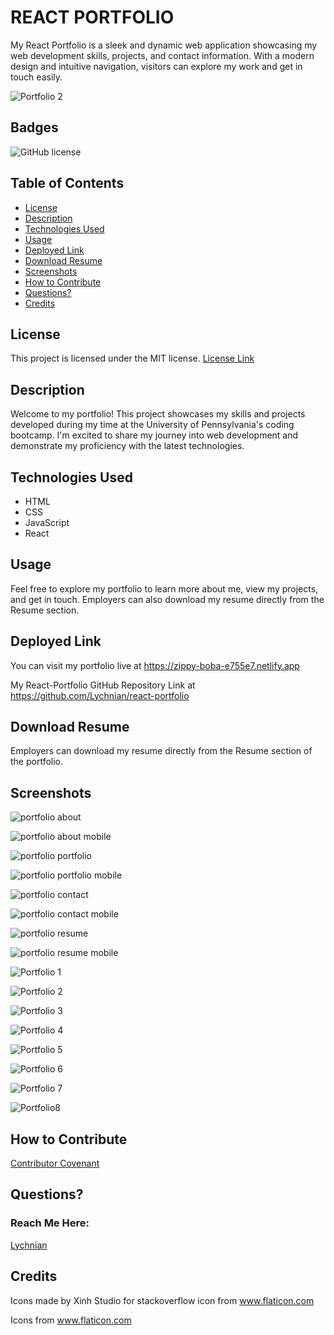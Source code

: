 # REACT PORTFOLIO

My React Portfolio is a sleek and dynamic web application showcasing my web development skills, projects, and contact information. With a modern design and intuitive navigation, visitors can explore my work and get in touch easily.


![Portfolio 2](https://github.com/Lychnian/react-portfolio/assets/140586279/ff5208d2-e0ed-41c3-adee-5b5d2a767304)


## Badges

![GitHub license](https://img.shields.io/badge/license-MIT-blue.svg)


## Table of Contents

- [License](#license)
- [Description](#description)
- [Technologies Used](#technologies-used)
- [Usage](#usage)
- [Deployed Link](#deployed-link)
- [Download Resume](#download-resume)
- [Screenshots](#screenshots)
- [How to Contribute](#how-to-contribute)
- [Questions?](#questions)
- [Credits](credits)


## License

This project is licensed under the MIT license.
[License Link](https://opensource.org/licenses/MIT)


## Description

Welcome to my portfolio! This project showcases my skills and projects developed during my time at the University of Pennsylvania's coding bootcamp. I'm excited to share my journey into web development and demonstrate my proficiency with the latest technologies.


## Technologies Used

- HTML
- CSS
- JavaScript
- React


## Usage

Feel free to explore my portfolio to learn more about me, view my projects, and get in touch. Employers can also download my resume directly from the Resume section.


## Deployed Link

You can visit my portfolio live at https://zippy-boba-e755e7.netlify.app

My React-Portfolio GitHub Repository Link at https://github.com/Lychnian/react-portfolio


## Download Resume

Employers can download my resume directly from the Resume section of the portfolio.



## Screenshots


![portfolio about](https://github.com/Lychnian/react-portfolio/assets/140586279/955c552e-9f13-478c-9ef2-5b7c0feec9dd)


![portfolio about mobile](https://github.com/Lychnian/react-portfolio/assets/140586279/12a9c8f3-3e48-4418-ad68-8a8d26ea55d9)


![portfolio portfolio](https://github.com/Lychnian/react-portfolio/assets/140586279/0bd568ea-b482-4d51-8f5c-bb553a2166c1)


![portfolio portfolio mobile](https://github.com/Lychnian/react-portfolio/assets/140586279/e74daf4b-fa7f-4b3d-a215-4c763bc7fbc3)


![portfolio contact](https://github.com/Lychnian/react-portfolio/assets/140586279/3b51e11d-fe76-44ce-81ef-e6f5d0e09319)


![portfolio contact mobile](https://github.com/Lychnian/react-portfolio/assets/140586279/209b11fb-0891-4e91-948e-a7fc39f8f410)


![portfolio resume](https://github.com/Lychnian/react-portfolio/assets/140586279/126cdd68-85e5-496c-b2e9-2bda12f5761c)


![portfolio resume mobile](https://github.com/Lychnian/react-portfolio/assets/140586279/be5d0504-c87f-4332-b1f1-2eb17b9c670a)



















![Portfolio 1](https://github.com/Lychnian/react-portfolio/assets/140586279/0bf3405f-ec94-4045-b8d2-18132baa90e3)


![Portfolio 2](https://github.com/Lychnian/react-portfolio/assets/140586279/99be2bb4-086a-4c81-8283-8406d4b40a1f)


![Portfolio 3](https://github.com/Lychnian/react-portfolio/assets/140586279/02cda272-f9cc-45fb-8ca9-f4b47521b7b6)


![Portfolio 4](https://github.com/Lychnian/react-portfolio/assets/140586279/28953471-ba0a-4917-aa96-ed25794b28cb)


![Portfolio 5](https://github.com/Lychnian/react-portfolio/assets/140586279/4eaf8000-b6fe-4a7d-a60c-69cd703c765e)

  
![Portfolio 6](https://github.com/Lychnian/react-portfolio/assets/140586279/cf10a093-65f0-49b4-8c10-9a2cd51fc02c)


![Portfolio 7](https://github.com/Lychnian/react-portfolio/assets/140586279/c4ee164d-4b3e-4e80-9585-6f1cbb5dc603)


![Portfolio8](https://github.com/Lychnian/react-portfolio/assets/140586279/7d09ead6-d5a6-431b-9bbb-0165cac97ea4)




## How to Contribute

[Contributor Covenant](https://www.contributor-covenant.org/)  


## Questions?


### Reach Me Here:

[Lychnian](https://github.com/Lychnian)


## Credits

Icons made by Xinh Studio for stackoverflow icon from www.flaticon.com

Icons from www.flaticon.com




